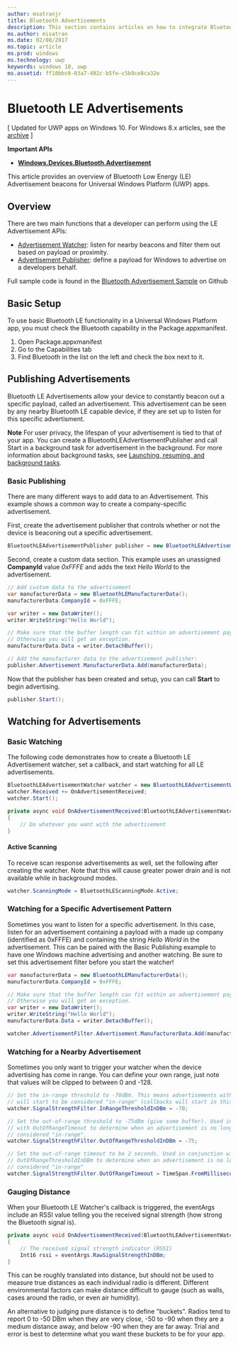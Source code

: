---author: msatranjr
title: Bluetooth Advertisements
description: This section contains articles on how to integrate Bluetooth Low Energy (LE) Advertisements into Universal Windows Platform (UWP) apps through the user of AdvertisementWatcher and AdvertisementPublisher APIs.
ms.author: misatran
ms.date: 02/08/2017
ms.topic: article
ms.prod: windows
ms.technology: uwp
keywords: windows 10, uwp
ms.assetid: ff10bbc0-03a7-492c-b5fe-c5b9ce8ca32e
---# Bluetooth LE Advertisements\[ Updated for UWP apps on Windows 10. For Windows 8.x articles, see the [archive](http://go.microsoft.com/fwlink/p/?linkid=619132) \]**Important APIs**-   [**Windows.Devices.Bluetooth.Advertisement**](https://msdn.microsoft.com/library/windows/apps/windows.devices.bluetooth.advertisement.aspx)This article provides an overview of Bluetooth Low Energy (LE) Advertisement beacons for Universal Windows Platform (UWP) apps.  ## OverviewThere are two main functions that a developer can perform using the LE Advertisement APIs:-   [Advertisement Watcher](https://msdn.microsoft.com/library/windows/apps/windows.devices.bluetooth.advertisement.bluetoothleadvertisementwatcher.aspx): listen for nearby beacons and filter them out based on payload or proximity.  -   [Advertisement Publisher](https://msdn.microsoft.com/library/windows/apps/windows.devices.bluetooth.advertisement.bluetoothleadvertisementpublisher.aspx): define a payload for Windows to advertise on a developers behalf.  Full sample code is found in the [Bluetooth Advertisement Sample](http://go.microsoft.com/fwlink/p/?LinkId=619990) on Github## Basic SetupTo use basic Bluetooth LE functionality in a Universal Windows Platform app, you must check the Bluetooth capability in the Package.appxmanifest.1. Open Package.appxmanifest2. Go to the Capabilities tab3. Find Bluetooth in the list on the left and check the box next to it.## Publishing AdvertisementsBluetooth LE Advertisements allow your device to constantly beacon out a specific payload, called an advertisement. This advertisement can be seen by any nearby Bluetooth LE capable device, if they are set up to listen for this specific advertisment.**Note**For user privacy, the lifespan of your advertisement is tied to that of your app. You can create a BluetoothLEAdvertisementPublisher and call Start in a background task for advertisement in the background. For more information about background tasks, see [Launching, resuming, and background tasks](https://msdn.microsoft.com/windows/uwp/launch-resume/index).### Basic PublishingThere are many different ways to add data to an Advertisement. This example shows a common way to create a company-specific advertisement. First, create the advertisement publisher that controls whether or not the device is beaconing out a specific advertisement.```csharpBluetoothLEAdvertisementPublisher publisher = new BluetoothLEAdvertisementPublisher();```Second, create a custom data section. This example uses an unassigned **CompanyId** value *0xFFFE* and adds the text *Hello World* to the advertisement. ```csharp// Add custom data to the advertisementvar manufacturerData = new BluetoothLEManufacturerData();manufacturerData.CompanyId = 0xFFFE;var writer = new DataWriter();writer.WriteString("Hello World");// Make sure that the buffer length can fit within an advertisement payload (~20 bytes). // Otherwise you will get an exception.manufacturerData.Data = writer.DetachBuffer();// Add the manufacturer data to the advertisement publisher:publisher.Advertisement.ManufacturerData.Add(manufacturerData);```Now that the publisher has been created and setup, you can call **Start** to begin advertising.```csharppublisher.Start();```## Watching for Advertisements### Basic WatchingThe following code demonstrates how to create a Bluetooth LE Advertisement watcher, set a callback, and start watching for all LE advertisements.```csharpBluetoothLEAdvertisementWatcher watcher = new BluetoothLEAdvertisementWatcher();watcher.Received += OnAdvertisementReceived;watcher.Start();```	```csharpprivate async void OnAdvertisementReceived(BluetoothLEAdvertisementWatcher watcher, BluetoothLEAdvertisementReceivedEventArgs eventArgs){    // Do whatever you want with the advertisement}```#### Active ScanningTo receive scan response advertisements as well, set the following after creating the watcher. Note that this will cause greater power drain and is not available while in background modes.```csharpwatcher.ScanningMode = BluetoothLEScanningMode.Active;```### Watching for a Specific Advertisement PatternSometimes you want to listen for a specific advertisement. In this case, listen for an advertisement containing a payload with a made up company (identified as 0xFFFE) and containing the string *Hello World* in the advertisement. This can be paired with the Basic Publishing example to have one Windows machine advertising and another watching. Be sure to set this advertisement filter before you start the watcher!```csharpvar manufacturerData = new BluetoothLEManufacturerData();manufacturerData.CompanyId = 0xFFFE;// Make sure that the buffer length can fit within an advertisement payload (~20 bytes). // Otherwise you will get an exception.var writer = new DataWriter();writer.WriteString("Hello World");manufacturerData.Data = writer.DetachBuffer();watcher.AdvertisementFilter.Advertisement.ManufacturerData.Add(manufacturerData);```### Watching for a Nearby AdvertisementSometimes you only want to trigger your watcher when the device advertising has come in range. You can define your own range, just note that values will be clipped to between 0 and -128. ```csharp// Set the in-range threshold to -70dBm. This means advertisements with RSSI >= -70dBm // will start to be considered "in-range" (callbacks will start in this range).watcher.SignalStrengthFilter.InRangeThresholdInDBm = -70;// Set the out-of-range threshold to -75dBm (give some buffer). Used in conjunction // with OutOfRangeTimeout to determine when an advertisement is no longer // considered "in-range".watcher.SignalStrengthFilter.OutOfRangeThresholdInDBm = -75;// Set the out-of-range timeout to be 2 seconds. Used in conjunction with // OutOfRangeThresholdInDBm to determine when an advertisement is no longer // considered "in-range"watcher.SignalStrengthFilter.OutOfRangeTimeout = TimeSpan.FromMilliseconds(2000);```### Gauging DistanceWhen your Bluetooth LE Watcher's callback is triggered, the eventArgs include an RSSI value telling you the received signal strength (how strong the Bluetooth signal is).```csharpprivate async void OnAdvertisementReceived(BluetoothLEAdvertisementWatcher watcher, BluetoothLEAdvertisementReceivedEventArgs eventArgs){	// The received signal strength indicator (RSSI)	Int16 rssi = eventArgs.RawSignalStrengthInDBm;}```This can be roughly translated into distance, but should not be used to measure true distances as each individual radio is different. Different environmental factors can make distance difficult to gauge (such as walls, cases around the radio, or even air humidity).An alternative to judging pure distance is to define "buckets". Radios tend to report 0 to -50 DBm when they are very close, -50 to -90 when they are a medium distance away, and below -90 when they are far away. Trial and error is best to determine what you want these buckets to be for your app.